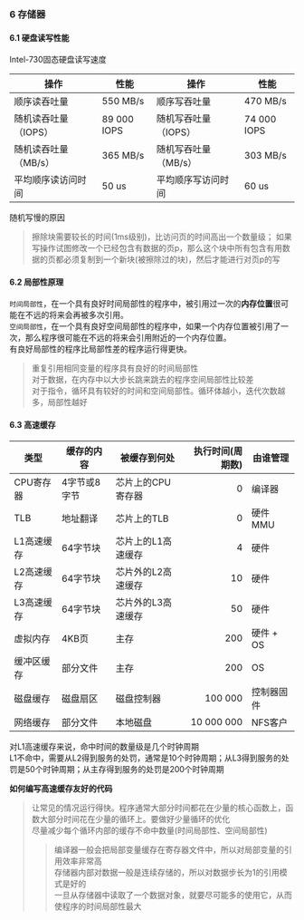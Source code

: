 ### 6 存储器

#### 6.1 硬盘读写性能

Intel-730固态硬盘读写速度

操作                |性能         |操作                  |性能         |
--------------------|-------------|----------------------|-------------|
顺序读吞吐量        | 550 MB/s    | 顺序写吞吐量         | 470 MB/s    |
随机读吞吐量（IOPS）| 89 000 IOPS | 随机写吞吐量（IOPS） | 74 000 IOPS |
随机读吞吐量（MB/s）| 365 MB/s    | 随机写吞吐量（MB/s） | 303 MB/s    |
平均顺序读访问时间  | 50 us       | 平均顺序写访问时间   | 60 us       |

随机写慢的原因 <br/>
> 擦除块需要较长的时间(1ms级别)，比访问页的时间高出一个数量级；
> 如果写操作试图修改一个已经包含有数据的页p，那么这个块中所有包含有用数据的页都必须复制到一个新块(被擦除过的块)，然后才能进行对页p的写

#### 6.2 局部性原理

`时间局部性`，在一个具有良好时间局部性的程序中，被引用过一次的**内存位置**很可能在不远的将来会再被多次引用。<br/>
`空间局部性`，在一个具有良好空间局部性的程序中，如果一个内存位置被引用了一次，那么程序很可能在不远的将来会引用附近的一个内存位置。<br/>
有良好局部性的程序比局部性差的程序运行得更快。<br/>
> 重复引用相同变量的程序具有良好的时间局部性<br/>
> 对于数据，在内存中以大步长跳来跳去的程序空间局部性比较差<br/>
> 对于指令，循环具有较好的时间和空间局部性。循环体越小，迭代次数越多，局部性越好<br/>

#### 6.3 高速缓存

类型      | 缓存的内容 | 被缓存到何处     | 执行时间(周期数) | 由谁管理
----------|------------|------------------|-----------------:|----------
CPU寄存器 |4字节或8字节|芯片上的CPU寄存器 | 0                | 编译器
TLB       |地址翻译    |芯片上的TLB       | 0                | 硬件MMU
L1高速缓存|64字节块    |芯片上的L1高速缓存| 4                | 硬件
L2高速缓存|64字节块    |芯片外的L2高速缓存| 10               | 硬件
L3高速缓存|64字节块    |芯片外的L3高速缓存| 50               | 硬件
虚拟内存  |4KB页       |主存              | 200              | 硬件 + OS
缓冲区缓存|部分文件    |主存              | 200              | OS
磁盘缓存  |磁盘扇区    |磁盘控制器        | 100 000          | 控制器固件
网络缓存  |部分文件    |本地磁盘          | 10 000 000       | NFS客户

对L1高速缓存来说，命中时间的数量级是几个时钟周期 <br/>
L1不命中，需要从L2得到服务的处罚，通常是10个时钟周期；从L3得到服务的处罚是50个时钟周期；从主存得到服务的处罚是200个时钟周期 <br/>

**如何编写高速缓存友好的代码** <br/>
> 让常见的情况运行得快。程序通常大部分时间都花在少量的核心函数上，函数大部分时间花在少量的循环上。要做好少量循环的优化 <br/>
> 尽量减少每个循环内部的缓存不命中数量(时间局部性、空间局部性) <br/>
> > 编译器一般会把局部变量缓存在寄存器文件中，所以对局部变量的引用效率非常高 <br/>
> > 存储器内部对数据一般是连续存储的，所以对数据步长为1的引用模式是好的 <br/>
> > 一旦从存储器中读取了一个数据对象，就要尽可能多的使用它，从而使程序的时间局部性最大 <br/>

